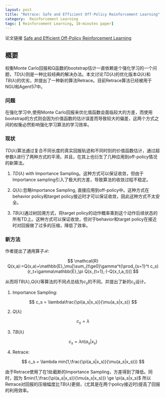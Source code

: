```yaml
---
layout: post
title: "Retrace: Safe and Efficient Off-Policy Reinforcement Learning"
category:  Reinforcement Learning
tags: [ Reinforcement Learning, 10-minutes paper]
---
```

论文链接 [Safe and Efficient Off-Policy Reinforcement Learning](https://arxiv.org/abs/1606.02647)
## 概要

权衡Monte Carlo回报和Q函数的bootstrap估计一直依赖是个强化学习的一个问题，$TD(\lambda)$则是一种比较经典的解决办法。本文讨论$TD(\lambda)$的优化版本$Q(\lambda)$和 $TB(\lambda)$的优劣，并提出了一种新的算法Retrace。目前Retrace算法已经被用于NGU和Agent57中。

### 问题

在强化学习中,使用Monte Carlo回报来优化值函数会面临较大的方差，而使用bootstrap的方式则会因为价值函数的估计误差而导致较大的偏差，这两个方式之间的权衡必然影响强化学习算法的学习效率。

### 现状

$TD(\lambda)$算法通过复合不同长度的真实回报轨迹和不同时刻的价值函数估计，通过超参数$\lambda$进行了两种方式的平滑。并且，在其上也衍生了几种应用到off-policy情况的新算法。

1. $TD(\lambda)$ with Importance Sampling。这种方式可以保证收敛，但由于Importance sampling引入了极大的方差，导致算法的收敛过程不稳定。

2. $Q(\lambda)$:忽略Importance Sampling, 直接应用到off-policy中。这种方式在behavior policy和target policy接近时才可以保证收敛，因此这种方式不太安全。

3. $TB(\lambda)$通过树回溯方式，将target policy的动作概率乘到这个动作后续状态的所有TD上。这种方式可以保证收敛，但对于behavior和target policy在接近时对回报做了过多的压缩，降低了效率。

### 新方法

作者提出了通用算子$\mathcal{R}$:

$$ \mathcal{R} Q(x,a):=Q(x,a)+\mathbb{E}_\mu[\sum_{t\ge0}\gamma^t(\prod_{s=1}^t c_s)(r_t+\gamma\mathbb{E}_\pi Q(x_{t+1},·)-Q(x_t,a_t))] $$

从而将$TB(\lambda)$,$Q(\lambda)$等算法的不同点总结为$c_s$的不同。并提出了新的$c_s$设计。

1. Importance Sampling:

$$ c_s = \lambda\frac{\pi(a_s|x_s)}{\mu(a_s|x_s)} $$

2. $Q(\lambda)$

$$ c_s = \lambda $$

3. $TB(\lambda)$

$$ c_s = \lambda\pi(a_s|x_s) $$

4. Retrace:

$$ c_s = \lambda min(1,\frac{\pi(a_s|x_s)}{\mu(a_s|x_s)}) $$

由于Retrace使用了在1处截断的Importance Sampling，方差得到了降低。同时，因为
$min(1,\frac{\pi(a_s|x_s)}{\mu(a_s|x_s)}) \ge \pi(a_s|x_s)$
所以Retrace对回报的压缩幅度比$TB(\lambda)$更弱，(尤其是在两个policy接近时)提高了回报的利用效率。

